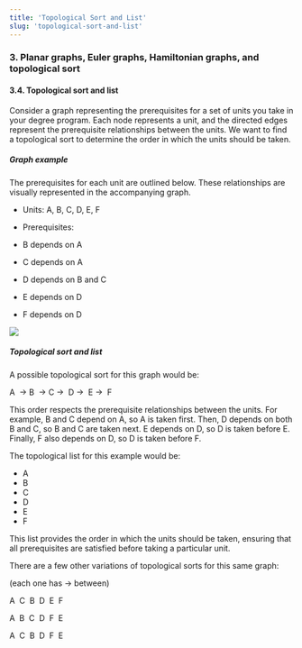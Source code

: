 ```yaml
---
title: 'Topological Sort and List'
slug: 'topological-sort-and-list'
---
```


### 3. Planar graphs, Euler graphs, Hamiltonian graphs, and topological sort

#### 3.4. Topological sort and list

Consider a graph representing the prerequisites for a set of units you take in your degree program. Each node represents a unit, and the directed edges represent the prerequisite relationships between the units. We want to find a topological sort to determine the order in which the units should be taken.


##### Graph example

The prerequisites for each unit are outlined below. These relationships are visually represented in the accompanying graph.

- Units: A, B, C, D, E, F
- Prerequisites:

- B depends on A
- C depends on A
- D depends on B and C
- E depends on D
- F depends on D

![](https://static.meri.garden/48501b26338f830c45be61d1cef7c2d2.png)
##### Topological sort and list

A possible topological sort for this graph would be:

A  -> B  -> C ->  D ->  E ->  F

This order respects the prerequisite relationships between the units. For example, B and C depend on A, so A is taken first. Then, D depends on both B and C, so B and C are taken next. E depends on D, so D is taken before E. Finally, F also depends on D, so D is taken before F.

The topological list for this example would be:

- A
- B
- C
- D
- E
- F

This list provides the order in which the units should be taken, ensuring that all prerequisites are satisfied before taking a particular unit.

There are a few other variations of topological sorts for this same graph:

(each one has -> between)

A  C  B  D  E  F

A  B  C  D  F  E

A  C  B  D  F  E